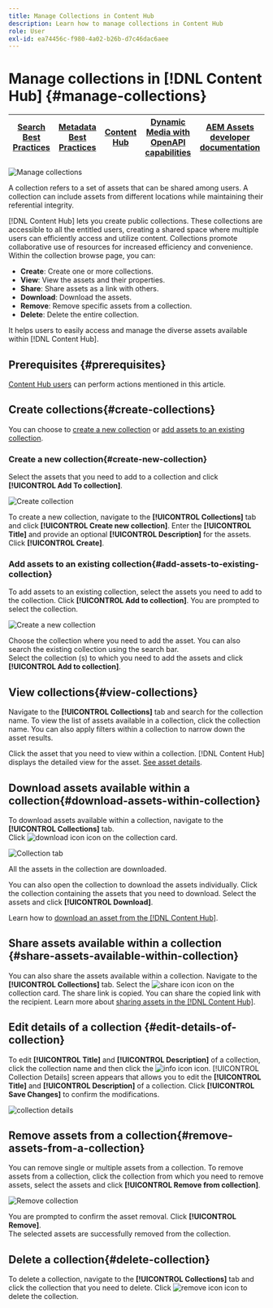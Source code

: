 ```yaml
---
title: Manage Collections in Content Hub
description: Learn how to manage collections in Content Hub
role: User
exl-id: ea74456c-f980-4a02-b26b-d7c46dac6aee
---
```

# Manage collections in [!DNL Content Hub] {#manage-collections}

| [Search Best Practices](/help/assets/search-best-practices.md) |[Metadata Best Practices](/help/assets/metadata-best-practices.md)|[Content Hub](/help/assets/product-overview.md)|[Dynamic Media with OpenAPI capabilities](/help/assets/dynamic-media-open-apis-overview.md)|[AEM Assets developer documentation](https://developer.adobe.com/experience-cloud/experience-manager-apis/)|
| ------------- | --------------------------- |---------|----|-----|

<!-- ![Manage collections](assets/manage-collections.jpg) -->
![Manage collections](assets/manage-collection.png)

A collection refers to a set of assets that can be shared among users. A collection can include assets from different locations while maintaining their referential integrity.

[!DNL Content Hub] lets you create public collections. These collections are accessible to all the entitled users, creating a shared space where multiple users can efficiently access and utilize content. Collections promote collaborative use of resources for increased efficiency and convenience. Within the collection browse page, you can: 

* **Create**: Create one or more collections.
* **View**: View the assets and their properties.  
* **Share**: Share assets as a link with others. 
* **Download**: Download the assets.
* **Remove**: Remove specific assets from a collection. 
* **Delete**: Delete the entire collection. 

It helps users to easily access and manage the diverse assets available within [!DNL Content Hub].

## Prerequisites {#prerequisites}

[Content Hub users](deploy-content-hub.md#onboard-content-hub-users) can perform actions mentioned in this article.

## Create collections{#create-collections}

You can choose to [create a new collection](#create-new-collection) or [add assets to an existing collection](#add-assets-to-existing-collection).

### Create a new collection{#create-new-collection}

Select the assets that you need to add to a collection and click **[!UICONTROL Add To collection]**.

 ![Create collection](assets/add-assets-collection.jpg)

To create a new collection, navigate to the **[!UICONTROL Collections]** tab and click **[!UICONTROL Create new collection]**. Enter the **[!UICONTROL Title]** and provide an optional **[!UICONTROL Description]** for the assets. Click **[!UICONTROL Create]**.

### Add assets to an existing collection{#add-assets-to-existing-collection}

To add assets to an existing collection, select the assets you need to add to the collection. Click **[!UICONTROL Add to collection]**. You are prompted to select the collection. 

 ![Create a new collection](assets/create-add-collection.jpg)

Choose the collection where you need to add the asset. You can also search the existing collection using the search bar. <br>Select the collection (s) to which you need to add the assets and click **[!UICONTROL Add to collection]**.

## View collections{#view-collections}

Navigate to the **[!UICONTROL Collections]** tab and search for the collection name. To view the list of assets available in a collection, click the collection name. You can also apply filters within a collection to narrow down the asset results.

Click the asset that you need to view within a collection. [!DNL Content Hub] displays the detailed view for the asset. [See asset details](asset-properties-content-hub.md).

<!--
![Asset details](assets/view-collection.jpg)

* **A**: Details and metadata of the asset 
* **B**: Zoom In or Zoom Out the asset 
* **C**: Reset Zoom view 
* **D**: View the previous or next asset 
* **E**: Download the asset 
* **F**: Open the asset in Adobe Express 
* **G**: Hide the metadata of the asset 
* **H**: Share the asset as a link 
-->

## Download assets available within a collection{#download-assets-within-collection}

To download assets available within a collection, navigate to the **[!UICONTROL Collections]** tab.  
Click ![download icon](assets/download-icon.svg) icon on the collection card. 

![Collection tab](assets/download-collection.jpg)

All the assets in the collection are downloaded.

You can also open the collection to download the assets individually. Click the collection containing the assets that you need to download. Select the assets and click **[!UICONTROL Download]**. 

Learn how to [download an asset from the [!DNL Content Hub]](download-assets-content-hub.md). 

## Share assets available within a collection {#share-assets-available-within-collection}

You can also share the assets available within a collection. Navigate to the **[!UICONTROL Collections]** tab. Select the ![share icon](assets/share.svg) icon on the collection card. The share link is copied. You can share the copied link with the recipient. Learn more about [sharing assets in the [!DNL Content Hub]](share-assets-content-hub.md).

## Edit details of a collection {#edit-details-of-collection}

To edit **[!UICONTROL Title]** and **[!UICONTROL Description]** of a collection, click the collection name and then click the ![info icon](assets/info-icon.svg) icon. [!UICONTROL Collection Details] screen appears that allows you to edit the **[!UICONTROL Title]** and **[!UICONTROL Description]** of a collection. Click **[!UICONTROL Save Changes]** to confirm the modifications.

![collection details](assets/collection-details.png)

## Remove assets from a collection{#remove-assets-from-a-collection}

You can remove single or multiple assets from a collection. To remove assets from a collection, click the collection from which you need to remove assets, select the assets and click **[!UICONTROL Remove from collection]**. 

 ![Remove collection](assets/remove-collection-new.jpg)

You are prompted to confirm the asset removal. Click **[!UICONTROL Remove]**.  
The selected assets are successfully removed from the collection. 

## Delete a collection{#delete-collection}

To delete a collection, navigate to the **[!UICONTROL Collections]** tab and click the collection that you need to delete. Click ![remove icon](assets/remove-icon.svg) icon to delete the collection.
